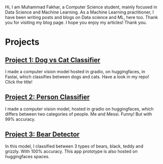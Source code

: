 
Hi, 
I am Muhammad Fakhar, a Computer Science student, mainly focused in Data Science and Machine Learning. 
As a Machine Learning practitioner, I have been writing posts and blogs on Data science and ML, here too. 
Thank you for visiting my blog page. I hope you enjoy my articles!
Thank you.

# Projects

## [Project 1: Dog vs Cat Classifier](https://github.com/fakhar-iqbal/FastaiImplementations/tree/main/ComputerVision)
I made a computer vision model hosted in gradio, on huggingfaces, in Fastai, which classifies between dogs and cats. Have a look in my repo! Click the title!

## [Project 2: Person Classifier](https://github.com/fakhar-iqbal/FastaiImplementations/tree/main/ComputerVision)
I made a computer vision model, hosted in gradio on huggingfaces, which differs between two categories of people. Me and Messi. Funny! But with 99% accuracy.

## [Project 3: Bear Detector](https://github.com/fakhar-iqbal/FastaiImplementations/tree/main/ComputerVision)
In this model, I classified between 3 types of bears, black, teddy and grizzly. With 100% accuracy. This app prototype is also hosted on huggingfaces spaces. 
